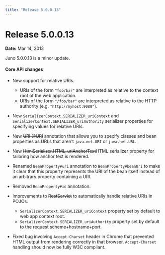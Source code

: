```yaml
---
title: "Release 5.0.0.13"
---
```


# Release 5.0.0.13

**Date:** Mar 14, 2013

Juno 5.0.0.13 is a minor update.

#### Core API changes

- New support for relative URIs.
  - URIs of the form `"foo/bar"` are interpreted as relative to the context root of the web application.
  - URIs of the form `"/foo/bar"` are interpreted as relative to the HTTP authority (e.g. `"http://myhost:9080"`).

- New `SerializerContext.SERIALIZER_uriContext` and `SerializerContext.SERIALIZER_uriAuthority` serializer properties for specifying values for relative URIs.

- New ~~URI @URI~~ annotation that allows you to specify classes and bean properties as URLs that aren't `java.net.URI` or `java.net.URL`.

- New ~~HtmlSerializer.HTML_uriAnchorText~~HTML serializer property for tailoring how anchor text is rendered.

- Renamed `BeanProperty#uri` annotation to `BeanProperty#beanUri` to make it clear that this property represents the URI of the bean itself instead of an arbitrary property containing a URI.

- Removed `BeanProperty#id` annotation.

- Improvements to ~~RestServlet~~ to automatically handle relative URIs in POJOs.
  - `SerializerContext.SERIALIZER_uriContext` property set by default to web app context root.
  - `SerializerContext.SERIALIZER_uriAuthority` property set by default to the request scheme+hostname+port.

- Fixed bug involving `Accept-Charset` header in Chrome that prevented HTML output from rendering correctly in that browser. `Accept-Charset` handling should now be fully W3C compliant.

